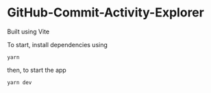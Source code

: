 # GitHub-Commit-Activity-Explorer

Built using Vite

To start, install dependencies using

``yarn``

then, to start the app

``yarn dev``
